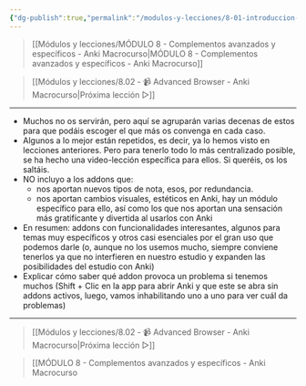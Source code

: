 ```yaml
---
{"dg-publish":true,"permalink":"/modulos-y-lecciones/8-01-introduccion-al-modulo-8-anki-macrocurso/","noteIcon":"","updated":"2024-05-22T19:45:46.844+02:00"}
---
```



> [[Módulos y lecciones/MÓDULO 8 - Complementos avanzados y específicos - Anki Macrocurso\|MÓDULO 8 - Complementos avanzados y específicos - Anki Macrocurso]]

> [[Módulos y lecciones/8.02 - 📹 Advanced Browser - Anki Macrocurso\|Próxima lección ▷]]

---

- Muchos no os servirán, pero aquí se agruparán varias decenas de estos para que podáis escoger el que más os convenga en cada caso.
- Algunos a lo mejor están repetidos, es decir, ya lo hemos visto en lecciones anteriores. Pero para tenerlo todo lo más centralizado posible, se ha hecho una video-lección específica para ellos. Si queréis, os los saltáis.
- NO incluyo a los addons que:
	- nos aportan nuevos tipos de nota, esos, por redundancia.
	- nos aportan cambios visuales, estéticos en Anki, hay un módulo específico para ello, así como los que nos aportan una sensación más gratificante y divertida al usarlos con Anki
- En resumen: addons con funcionalidades interesantes, algunos para temas muy específicos y otros casi esenciales por el gran uso que podemos darle (o, aunque no los usemos mucho, siempre conviene tenerlos ya que no interfieren en nuestro estudio y expanden las posibilidades del estudio con Anki)
- Explicar cómo saber qué addon provoca un problema si tenemos muchos (Shift + Clic en la app para abrir Anki y que este se abra sin addons activos, luego, vamos inhabilitando uno a uno para ver cuál da problemas)


---

> [[Módulos y lecciones/8.02 - 📹 Advanced Browser - Anki Macrocurso\|Próxima lección ▷]]

> [[MÓDULO 8 - Complementos avanzados y específicos - Anki Macrocurso